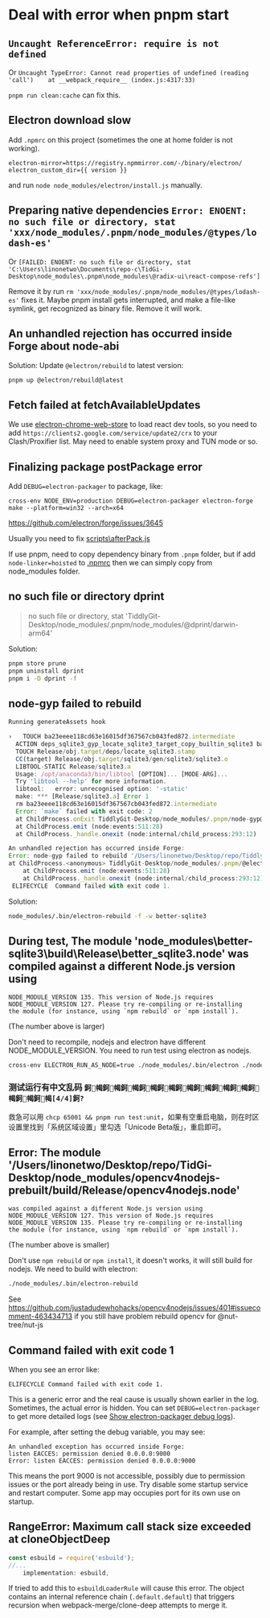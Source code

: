 # Deal with error when pnpm start

## `Uncaught ReferenceError: require is not defined`

Or `Uncaught TypeError: Cannot read properties of undefined (reading 'call')    at __webpack_require__ (index.js:4317:33)`

`pnpm run clean:cache` can fix this.

## Electron download slow

Add `.npmrc` on this project (sometimes the one at home folder is not working).

```npmrc
electron-mirror=https://registry.npmmirror.com/-/binary/electron/
electron_custom_dir={{ version }}
```

and run `node node_modules/electron/install.js` manually.

## Preparing native dependencies `Error: ENOENT: no such file or directory, stat 'xxx/node_modules/.pnpm/node_modules/@types/lodash-es'`

Or `[FAILED: ENOENT: no such file or directory, stat 'C:\Users\linonetwo\Documents\repo-c\TidGi-Desktop\node_modules\.pnpm\node_modules\@radix-ui\react-compose-refs']`

Remove it by run `rm 'xxx/node_modules/.pnpm/node_modules/@types/lodash-es'` fixes it. Maybe pnpm install gets interrupted, and make a file-like symlink, get recognized as binary file. Remove it will work.

## An unhandled rejection has occurred inside Forge about node-abi

Solution: Update `@electron/rebuild` to latest version:

```shell
pnpm up @electron/rebuild@latest
```

## Fetch failed at fetchAvailableUpdates

We use [electron-chrome-web-store](https://github.com/samuelmaddock/electron-browser-shell/blob/master/packages/electron-chrome-web-store/README.md) to load react dev tools, so you need to add `https://clients2.google.com/service/update2/crx` to your Clash/Proxifier list. May need to enable system proxy and TUN mode or so.

## Finalizing package postPackage error

Add `DEBUG=electron-packager` to package, like:

`cross-env NODE_ENV=production DEBUG=electron-packager electron-forge make --platform=win32 --arch=x64`

<https://github.com/electron/forge/issues/3645>

Usually you need to fix [scripts\afterPack.js](../scripts/afterPack.js)

If use pnpm, need to copy dependency binary from `.pnpm` folder, but if add `node-linker=hoisted` to [.npmrc](../.npmrc) then we can simply copy from node_modules folder.

## no such file or directory dprint

> no such file or directory, stat 'TiddlyGit-Desktop/node_modules/.pnpm/node_modules/@dprint/darwin-arm64'

Solution:

```sh
pnpm store prune
pnpm uninstall dprint
pnpm i -D dprint -f
```

## node-gyp failed to rebuild

```js
Running generateAssets hook

›   TOUCH ba23eeee118cd63e16015df367567cb043fed872.intermediate
  ACTION deps_sqlite3_gyp_locate_sqlite3_target_copy_builtin_sqlite3 ba23eeee118cd63e16015df367567cb043fed872.intermediate
  TOUCH Release/obj.target/deps/locate_sqlite3.stamp
  CC(target) Release/obj.target/sqlite3/gen/sqlite3/sqlite3.o
  LIBTOOL-STATIC Release/sqlite3.a
  Usage: /opt/anaconda3/bin/libtool [OPTION]... [MODE-ARG]...
  Try 'libtool --help' for more information.
  libtool:   error: unrecognised option: '-static'
  make: *** [Release/sqlite3.a] Error 1
  rm ba23eeee118cd63e16015df367567cb043fed872.intermediate
  Error: `make` failed with exit code: 2
  at ChildProcess.onExit TiddlyGit-Desktop/node_modules/.pnpm/node-gyp@9.4.0/node_modules/node-gyp/lib/build.js:203:23)
  at ChildProcess.emit (node:events:511:28)
  at ChildProcess._handle.onexit (node:internal/child_process:293:12)

An unhandled rejection has occurred inside Forge:
Error: node-gyp failed to rebuild '/Users/linonetwo/Desktop/repo/TiddlyGit-Desktop/node_modules/.pnpm/better-sqlite3@8.4.0/node_modules/better-sqlite3'
at ChildProcess.<anonymous> TiddlyGit-Desktop/node_modules/.pnpm/@electron+rebuild@3.2.13/node_modules/@electron/rebuild/lib/module-type/node-gyp/node-gyp.js:118:24)
    at ChildProcess.emit (node:events:511:28)
    at ChildProcess._handle.onexit (node:internal/child_process:293:12)
 ELIFECYCLE  Command failed with exit code 1.
```

Solution:

```sh
node_modules/.bin/electron-rebuild -f -w better-sqlite3
```

## During test, The module 'node_modules\better-sqlite3\build\Release\better_sqlite3.node' was compiled against a different Node.js version using

```log
NODE_MODULE_VERSION 135. This version of Node.js requires
NODE_MODULE_VERSION 127. Please try re-compiling or re-installing
the module (for instance, using `npm rebuild` or `npm install`).
```

(The number above is larger)

Don't need to recompile, nodejs and electron have different NODE_MODULE_VERSION. You need to run test using electron as nodejs.

```sh
cross-env ELECTRON_RUN_AS_NODE=true ./node_modules/.bin/electron ./node_modules/vitest/vitest.mjs run
```

### 测试运行有中文乱码 `鈳幆鈳幆鈳幆鈳幆鈳幆鈳幆鈳幆鈳幆鈳幆鈳幆鈳幆鈳幆[4/4]鈳?`

救急可以用 `chcp 65001 && pnpm run test:unit`，如果有空重启电脑，则在时区设置里找到「系统区域设置」里勾选「Unicode Beta版」，重启即可。

## Error: The module '/Users/linonetwo/Desktop/repo/TidGi-Desktop/node_modules/opencv4nodejs-prebuilt/build/Release/opencv4nodejs.node'

```log
was compiled against a different Node.js version using
NODE_MODULE_VERSION 127. This version of Node.js requires
NODE_MODULE_VERSION 135. Please try re-compiling or re-installing
the module (for instance, using `npm rebuild` or `npm install`).
```

(The number above is smaller)

Don't use `npm rebuild` or `npm install`, it doesn't works, it will still build for nodejs. We need to build with electron:

```sh
./node_modules/.bin/electron-rebuild
```

See <https://github.com/justadudewhohacks/opencv4nodejs/issues/401#issuecomment-463434713> if you still have problem rebuild opencv for @nut-tree/nut-js

## Command failed with exit code 1

When you see an error like:

```log
ELIFECYCLE Command failed with exit code 1.
```

This is a generic error and the real cause is usually shown earlier in the log. Sometimes, the actual error is hidden. You can set `DEBUG=electron-packager` to get more detailed logs (see [Show electron-packager debug logs](./Development.md#show-electron-packager-debug-logs)).

For example, after setting the debug variable, you may see:

```log
An unhandled exception has occurred inside Forge:
listen EACCES: permission denied 0.0.0.0:9000
Error: listen EACCES: permission denied 0.0.0.0:9000
```

This means the port 9000 is not accessible, possibly due to permission issues or the port already being in use. Try disable some startup service and restart computer. Some app may occupies port for its own use on startup.

## RangeError: Maximum call stack size exceeded at cloneObjectDeep

```js
const esbuild = require('esbuild');
//...
    implementation: esbuild,
```

If tried to add this to `esbuildLoaderRule` will cause this error. The object contains an internal reference chain (`.default.default`) that triggers recursion when webpack-merge/clone-deep attempts to merge it.
